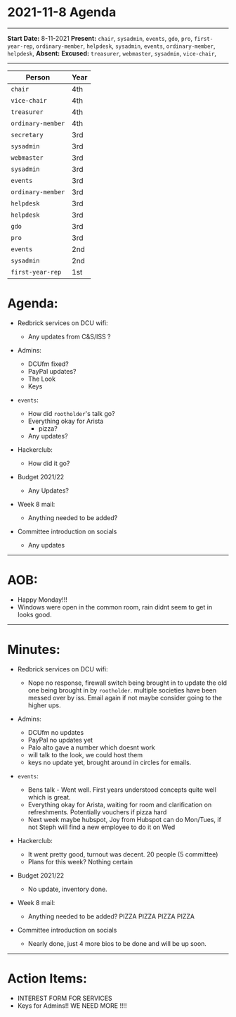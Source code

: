 # 2021-11-8 Agenda
---

__Start Date:__ 8-11-2021
__Present:__ `chair`, `sysadmin`, `events`, `gdo`, `pro`, `first-year-rep`, `ordinary-member`, `helpdesk`, `sysadmin`, `events`, `ordinary-member`, `helpdesk`,
__Absent:__ 
__Excused:__ `treasurer`, `webmaster`, `sysadmin`, `vice-chair`,

---

|    Person    |    Year    |
|--------------|------------|
|    `chair`    |    4th     |
|    `vice-chair`   |    4th     |
|    `treasurer`     |    4th     |
|    `ordinary-member`     |    4th     |
|    `secretary`     |    3rd     |
|    `sysadmin`     |    3rd     |
|    `webmaster`  |    3rd     |
|    `sysadmin`    |    3rd     |
|    `events`    |    3rd     |
|    `ordinary-member`  |    3rd     |
|    `helpdesk`|    3rd     |
|    `helpdesk`     |    3rd     |
|    `gdo`     |    3rd     |
|    `pro`     |    3rd     |
|    `events`   |    2nd     |
|    `sysadmin`    |    2nd     |
|    `first-year-rep`       |    1st     |


# Agenda:

- Redbrick services on DCU wifi:
    - Any updates from C&S/ISS ?

- Admins:
    - DCUfm fixed?
    - PayPal updates?
    - The Look
    - Keys

- `events`:
    - How did `rootholder`'s talk go?
    - Everything okay for Arista 
        - pizza?
    - Any updates?

- Hackerclub:
    - How did it go?

- Budget 2021/22
    - Any Updates?

- Week 8 mail:
    - Anything needed to be added?

- Committee introduction on socials
    - Any updates

---

# AOB:
- Happy Monday!!!
- Windows were open in the common room, rain didnt seem to get in looks good.
---

# Minutes: 

- Redbrick services on DCU wifi:
    - Nope no response, firewall switch being brought in to update the old one being brought in by `rootholder`. multiple societies have been messed over by iss. Email again if not maybe consider going to the higher ups.

- Admins:
    - DCUfm no updates
    - PayPal no updates yet
    - Palo alto gave a number which doesnt work
    - will talk to the look, we could host them
    - keys no update yet, brought around in circles for emails.

- `events`:
    - Bens talk - Went well. First years understood concepts quite well which is great.
    - Everything okay for Arista, waiting for room and clarification on refreshments. Potentially vouchers if pizza hard
    - Next week maybe hubspot, Joy from Hubspot can do Mon/Tues, if not Steph will find a new employee to do it on Wed

- Hackerclub:
    - It went pretty good, turnout was decent. 20 people (5 committee)
    - Plans for this week? Nothing certain

- Budget 2021/22
    - No update, inventory done.

- Week 8 mail:
    - Anything needed to be added? PIZZA PIZZA PIZZA PIZZA

- Committee introduction on socials
    - Nearly done, just 4 more bios to be done and will be up soon.
---

# Action Items:
- INTEREST FORM FOR SERVICES
- Keys for Admins!! WE NEED MORE !!!!

